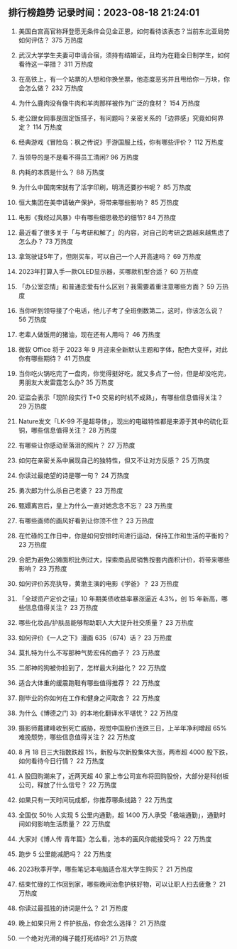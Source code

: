 
## 排行榜趋势 记录时间：2023-08-18 21:24:01
  
  1. 美国白宫高官称拜登愿无条件会见金正恩，如何看待该表态？当前东北亚局势如何评估？ 375 万热度
    
  2. 武汉大学学生夫妻可申请合宿，须持有结婚证，且均为在籍全日制学生，如何看待这一举措？ 311 万热度
    
  3. 在高铁上，有一个站票的人想和你换坐票，他态度恶劣并且甩给你一万块，你会怎么做？ 232 万热度
    
  4. 为什么鹿肉没有像牛肉和羊肉那样被作为广泛的食材？ 154 万热度
    
  5. 老公跟女同事是固定饭搭子，有问题吗？亲密关系的「边界感」究竟如何界定？ 114 万热度
    
  6. 经典游戏《冒险岛：枫之传说》手游国服上线，你有哪些评价？ 112 万热度
    
  7. 当领导的是不是看不得员工清闲? 96 万热度
    
  8. 内耗的本质是什么？ 88 万热度
    
  9. 为什么中国南宋就有了活字印刷，明清还要抄书呢？ 85 万热度
    
  10. 恒大集团在美申请破产保护，将带来哪些影响？ 85 万热度
    
  11. 电影《我经过风暴》中有哪些细思极恐的细节? 84 万热度
    
  12. 最近看了很多关于「与考研和解了」的内容，对自己的考研之路越来越焦虑了怎么办？ 73 万热度
    
  13. 拿驾驶证5年了，但刚买车，可以自己一个人开高速吗？ 69 万热度
    
  14. 2023年打算入手一款OLED显示器，买哪款机型合适？ 60 万热度
    
  15. 「办公室恋情」和普通恋爱有什么区别？我需要着重注意哪些方面？ 59 万热度
    
  16. 当你听到领导接了个电话，他儿子考了全班倒数第二，这时，你该怎么说？ 56 万热度
    
  17. 老辈人做饭用的猪油，现在还有人用吗？ 46 万热度
    
  18. 微软 Office 将于 2023 年 9 月迎来全新默认主题和字体，配色大变样，对此你有哪些期待？ 41 万热度
    
  19. 当你吃火锅吃完了一盘肉，你觉得挺好吃，就又多点了一份，但是却没吃完，男朋友大发雷霆怎么办? 35 万热度
    
  20. 证监会表示「现阶段实行 T+0 交易的时机不成熟」，有哪些信息值得关注？ 29 万热度
    
  21. Nature发文「LK-99 不是超导体」，现出的电磁特性都是来源于其中的硫化亚铜，哪些信息值得关注？ 28 万热度
    
  22. 有哪些让你感动至落泪的照片？ 27 万热度
    
  23. 如何在亲密关系中展现自己的独特性，但又不让对方反感？ 25 万热度
    
  24. 你读过最绝望的诗是哪一句？ 24 万热度
    
  25. 勇次郎为什么杀自己老婆？ 23 万热度
    
  26. 甄嬛离宫后，皇上为什么一直对她念念不忘？ 23 万热度
    
  27. 有哪些画师的画风好看到让你顶不住？ 23 万热度
    
  28. 在忙碌的工作日中，你是如何安排时间进行运动，保持工作和生活的平衡的？ 23 万热度
    
  29. 合肥为避免公摊面积比例过大，探索商品房销售按套内面积计价，将带来哪些影响？ 23 万热度
    
  30. 如何评价苏亮执导，黄渤主演的电影《学爸》？ 23 万热度
    
  31. 「全球资产定价之锚」10 年期美债收益率暴涨逼近 4.3%，创 15 年新高，哪些信息值得关注？ 23 万热度
    
  32. 哪些化妆品/护肤品能够帮助职人大大提升社交质量？ 23 万热度
    
  33. 如何评价《一人之下》漫画 635（674）话？ 23 万热度
    
  34. 莫扎特为什么不写那种气势宏伟的曲子？ 23 万热度
    
  35. 二郎神的狗被你捡到了，怎样最大利益化？ 22 万热度
    
  36. 适合大体重的缓震跑鞋有哪些值得推荐？ 22 万热度
    
  37. 刚毕业的你如何在工作和健身之间取舍？ 22 万热度
    
  38. 为什么《博德之门 3》的本地化翻译水平堪忧？ 22 万热度
    
  39. 摄影师戴建峰收到死亡威胁，视觉中国股价连跌三日，上半年净利增超 65% 难挽颓势，哪些信息值得关注？ 22 万热度
    
  40. 8 月 18 日三大指数跌超 1%，新股与次新股集体大涨，两市超 4000 股下跌，如何看待今日行情？ 22 万热度
    
  41. A 股回购潮来了，近两天超 40 家上市公司宣布将回购股份，大部分是科创板公司，释放了什么信号？ 22 万热度
    
  42. 如果只有一天时间玩成都，你推荐哪条线路？ 22 万热度
    
  43. 全国仅 50％ 人实现 5 公里内通勤，超 1400 万人承受「极端通勤」，通勤时间如何影响生活质量？ 22 万热度
    
  44. 大家对《博人传 青年篇》怎么看，池本的画风你能接受吗？ 22 万热度
    
  45. 跑步 5 公里能减肥吗？ 22 万热度
    
  46. 2023秋季开学，哪些笔记本电脑适合准大学生购买？ 21 万热度
    
  47. 结束忙碌的工作回到家，哪些晚间治愈护肤好物，可以让职人扫去疲惫？ 21 万热度
    
  48. 你读过最孤独的诗词是什么？ 21 万热度
    
  49. 晚上如果只用 2 件护肤品，你会怎么选择？ 21 万热度
    
  50. 一个绝对光滑的绳子能打死结吗? 21 万热度
    